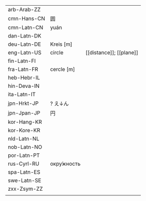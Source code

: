| | | |
|-|-|-|
| arb-Arab-ZZ |  |  |
| cmn-Hans-CN | 圆 |  |
| cmn-Latn-CN | yuán |  |
| dan-Latn-DK |  |  |
| deu-Latn-DE | Kreis [m] |  |
| eng-Latn-US | circle | [[distance]]; [[plane]] |
| fin-Latn-FI |  |  |
| fra-Latn-FR | cercle [m] |  |
| heb-Hebr-IL |  |  |
| hin-Deva-IN |  |  |
| ita-Latn-IT |  |  |
| jpn-Hrkt-JP | ? え↓ん |  |
| jpn-Jpan-JP | 円 |  |
| kor-Hang-KR |  |  |
| kor-Kore-KR |  |  |
| nld-Latn-NL |  |  |
| nob-Latn-NO |  |  |
| por-Latn-PT |  |  |
| rus-Cyrl-RU | окру́жность |  |
| spa-Latn-ES |  |  |
| swe-Latn-SE |  |  |
| zxx-Zsym-ZZ |  |  |
|  |  |  |
